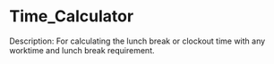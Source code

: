 # Time_Calculator
Description: For calculating the lunch break or clockout time with any worktime and lunch break requirement. 
